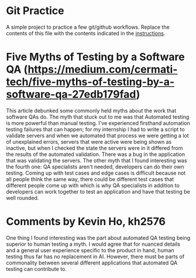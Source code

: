 # Git Practice
A simple project to practice a few git/github workflows.  Replace the contents of this file with the contents indicated in the [instructions](./instructions.md).

# Five Myths of Testing by a Software QA (https://medium.com/cermati-tech/five-myths-of-testing-by-a-software-qa-27edb179fad)
This article debunked some commonly held myths about the work that software QAs do. The myth that stuck out to me was that Automated testing is more powerful than manual testing. I've experienced firsthand automation testing failures that can happen; for my internship I had to write a script to validate servers and when we automated that process we were getting a lot of unexplained errors, servers that were active were being shown as inactive, but when I checked the state the servers were in it differed from the results of the automated validation. There was a bug in the application that was validating the servers. The other myth that I found interesting was the fourth one: QA specialists aren't needed, developers can do their own testing. Coming up with test cases and edge cases is difficult because not all people think the same way, there could be different test cases that different people come up with which is why QA specialists in addition to developers can work together to test an application and have that testing be well rounded. 


# Comments by Kevin Ho, kh2576
One thing I found interesting was the part about automated QA testing being superior to human testing a myth. I would agree that for nuanced details and a general user experience specific to the product in hand, human testing thus far has no replacement in AI. However, there must be parts of commonality between several different applications that automated QA testing can contribute to. 